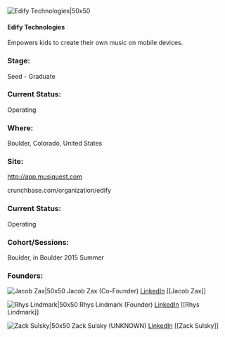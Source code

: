 

![Edify Technologies|50x50](https://apimg.techstars.com/connect/images/image_files/5581b30c1e6c01e852000009/original/256X256.png)

#### Edify Technologies
Empowers kids to create their own music on mobile devices.

### Stage: 
Seed - Graduate 

### Current Status: 
Operating

### Where:
Boulder, Colorado, United States

### Site:
http://app.musiquest.com



crunchbase.com/organization/edify

### Current Status: 
Operating

### Cohort/Sessions: 
Boulder, in Boulder 2015 Summer

### Founders: 

![Jacob Zax|50x50](https://apimg.techstars.com/connect/images/image_files/5e38be4034a60d7993000173/original/Zax_2020_Headshot_Short.jpg) Jacob Zax (Co-Founder) [LinkedIn](https://linkedin.com/in/jacobzax) [[Jacob Zax]]

![Rhys Lindmark|50x50](https://apimg.techstars.com/connect/images/image_files/59889f7dc9aec767fd0000cf/original/rhys-2017-profile-picture.jpg) Rhys Lindmark (Founder) [LinkedIn](https://linkedin.com/in/rhyslindmark) [[Rhys Lindmark]]

![Zack Sulsky|50x50](https://apimg.techstars.com/connect/images/image_files/55df34c9a93e9fd8ed000001/original/IMG_1193.JPG) Zack Sulsky (UNKNOWN) [LinkedIn](https://linkedin.com/in/zachary-sulsky-1655595b) [[Zack Sulsky]]


